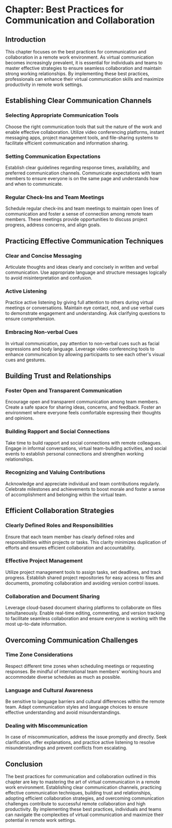 **Chapter: Best Practices for Communication and Collaboration**
===============================================================

Introduction
------------

This chapter focuses on the best practices for communication and collaboration in a remote work environment. As virtual communication becomes increasingly prevalent, it is essential for individuals and teams to master effective strategies to ensure seamless collaboration and maintain strong working relationships. By implementing these best practices, professionals can enhance their virtual communication skills and maximize productivity in remote work settings.

Establishing Clear Communication Channels
-----------------------------------------

### Selecting Appropriate Communication Tools

Choose the right communication tools that suit the nature of the work and enable effective collaboration. Utilize video conferencing platforms, instant messaging apps, project management tools, and file-sharing systems to facilitate efficient communication and information sharing.

### Setting Communication Expectations

Establish clear guidelines regarding response times, availability, and preferred communication channels. Communicate expectations with team members to ensure everyone is on the same page and understands how and when to communicate.

### Regular Check-Ins and Team Meetings

Schedule regular check-ins and team meetings to maintain open lines of communication and foster a sense of connection among remote team members. These meetings provide opportunities to discuss project progress, address concerns, and align goals.

Practicing Effective Communication Techniques
---------------------------------------------

### Clear and Concise Messaging

Articulate thoughts and ideas clearly and concisely in written and verbal communication. Use appropriate language and structure messages logically to avoid misinterpretation and confusion.

### Active Listening

Practice active listening by giving full attention to others during virtual meetings or conversations. Maintain eye contact, nod, and use verbal cues to demonstrate engagement and understanding. Ask clarifying questions to ensure comprehension.

### Embracing Non-verbal Cues

In virtual communication, pay attention to non-verbal cues such as facial expressions and body language. Leverage video conferencing tools to enhance communication by allowing participants to see each other's visual cues and gestures.

Building Trust and Relationships
--------------------------------

### Foster Open and Transparent Communication

Encourage open and transparent communication among team members. Create a safe space for sharing ideas, concerns, and feedback. Foster an environment where everyone feels comfortable expressing their thoughts and opinions.

### Building Rapport and Social Connections

Take time to build rapport and social connections with remote colleagues. Engage in informal conversations, virtual team-building activities, and social events to establish personal connections and strengthen working relationships.

### Recognizing and Valuing Contributions

Acknowledge and appreciate individual and team contributions regularly. Celebrate milestones and achievements to boost morale and foster a sense of accomplishment and belonging within the virtual team.

Efficient Collaboration Strategies
----------------------------------

### Clearly Defined Roles and Responsibilities

Ensure that each team member has clearly defined roles and responsibilities within projects or tasks. This clarity minimizes duplication of efforts and ensures efficient collaboration and accountability.

### Effective Project Management

Utilize project management tools to assign tasks, set deadlines, and track progress. Establish shared project repositories for easy access to files and documents, promoting collaboration and avoiding version control issues.

### Collaboration and Document Sharing

Leverage cloud-based document sharing platforms to collaborate on files simultaneously. Enable real-time editing, commenting, and version tracking to facilitate seamless collaboration and ensure everyone is working with the most up-to-date information.

Overcoming Communication Challenges
-----------------------------------

### Time Zone Considerations

Respect different time zones when scheduling meetings or requesting responses. Be mindful of international team members' working hours and accommodate diverse schedules as much as possible.

### Language and Cultural Awareness

Be sensitive to language barriers and cultural differences within the remote team. Adapt communication styles and language choices to ensure effective understanding and avoid misunderstandings.

### Dealing with Miscommunication

In case of miscommunication, address the issue promptly and directly. Seek clarification, offer explanations, and practice active listening to resolve misunderstandings and prevent conflicts from escalating.

Conclusion
----------

The best practices for communication and collaboration outlined in this chapter are key to mastering the art of virtual communication in a remote work environment. Establishing clear communication channels, practicing effective communication techniques, building trust and relationships, adopting efficient collaboration strategies, and overcoming communication challenges contribute to successful remote collaboration and high productivity. By implementing these best practices, individuals and teams can navigate the complexities of virtual communication and maximize their potential in remote work settings.
